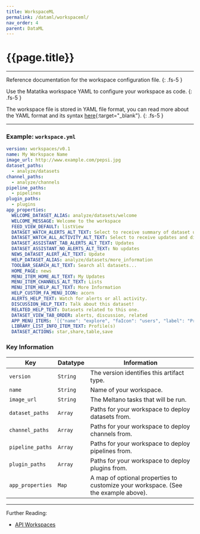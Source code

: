 ```yaml
---
title: WorkspaceML
permalink: /dataml/workspaceml/
nav_order: 4
parent: DataML
---
```


# {{page.title}}

---

Reference documentation for the workspace configuration file.
{: .fs-5 }

Use the Matatika workspace YAML to configure your workspace as code.
{: .fs-5 }

The workspace file is stored in YAML file format, you can read more about the YAML format and its syntax [here](https://yaml.org/){:target="_blank"}.
{: .fs-5 }

---

### Example: `workspace.yml`

```yaml
version: workspaces/v0.1
name: My Workspace Name
image_url: http://www.example.com/pepsi.jpg
dataset_paths:
  - analyze/datasets
channel_paths:
  - analyze/channels
pipeline_paths:
  - pipelines
plugin_paths:
  - plugins
app_properties:
  WELCOME_DATASET_ALIAS: analyze/datasets/welcome
  WELCOME_MESSAGE: Welcome to the workspace
  FEED_VIEW_DEFAULT: listView
  DATASET_WATCH_ALERTS_ALT_TEXT: Select to receive summary of dataset updates
  DATASET_WATCH_ALL_ACTIVITY_ALT_TEXT: Select to receive updates and discussion from this dataset
  DATASET_ASSISTANT_TAB_ALERTS_ALT_TEXT: Updates
  DATASET_ASSISTANT_NO_ALERTS_ALT_TEXT: No updates
  NEWS_DATASET_ALERT_ALT_TEXT: Update
  HELP_DATASET_ALIAS: analyze/datasets/more_information
  TOOLBAR_SEARCH_ALT_TEXT: Search all datasets...
  HOME_PAGE: news
  MENU_ITEM_HOME_ALT_TEXT: My Updates
  MENU_ITEM_CHANNELS_ALT_TEXT: Lists
  MENU_ITEM_HELP_ALT_TEXT: More Information
  HELP_CUSTOM_FA_MENU_ICON: acorn
  ALERTS_HELP_TEXT: Watch for alerts or all activity.
  DISCUSSION_HELP_TEXT: Talk about this dataset!
  RELATED_HELP_TEXT: Datasets related to this one.
  DATASET_VIEW_TAB_ORDER: alerts, discussion, related
  APP_MENU_ITEMS: '[{"name": "explore", "faIcon": "users", "label": "Profiles"}, {"name": "library", "faIcon": "list"}, {"name": "starred", "faIcon": "star"}]'
  LIBRARY_LIST_INFO_ITEM_TEXT: Profile(s)
  DATASET_ACTIONS: star,share,table,save
```

### Key Information

Key               | Datatype | Information
----------------- | -------- | -----------
`version`         | `String` | The version identifies this artifact type.
`name `           | `String` | Name of your workspace. 
`image_url`       | `String` | The Meltano tasks that will be run.
`dataset_paths`   | `Array`  | Paths for your workspace to deploy datasets from.
`channel_paths`   | `Array`  | Paths for your workspace to deploy channels from.
`pipeline_paths`  | `Array`  | Paths for your workspace to deploy pipelines from.
`plugin_paths`    | `Array`  | Paths for your workspace to deploy plugins from.
`app_properties`  | `Map`    | A map of optional properties to customize your workspace. (See the example above).

---

Further Reading: 

- [API Workspaces]({{site.baseurl}}/api/resources/workspaces)
